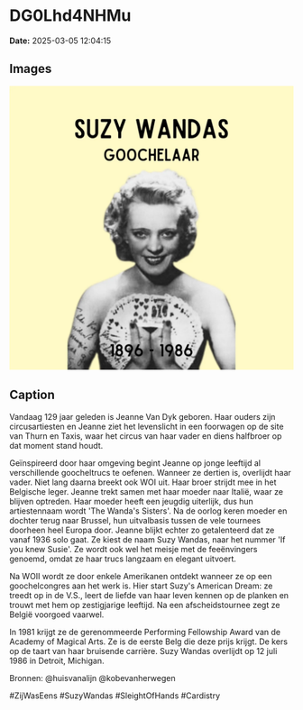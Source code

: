 # DG0Lhd4NHMu

**Date:** 2025-03-05 12:04:15

## Images

![Image](../images_posts_json/DG0Lhd4NHMu_0.webp)

## Caption

Vandaag 129 jaar geleden is Jeanne Van Dyk geboren. Haar ouders zijn circusartiesten en Jeanne ziet het levenslicht in een foorwagen op de site van Thurn en Taxis, waar het circus van haar vader en diens halfbroer op dat moment stand houdt. 

Geïnspireerd door haar omgeving begint Jeanne op jonge leeftijd al verschillende goocheltrucs te oefenen. Wanneer ze dertien is, overlijdt haar vader. Niet lang daarna breekt ook WOI uit. Haar broer strijdt mee in het Belgische leger. Jeanne trekt samen met haar moeder naar Italië, waar ze blijven optreden. Haar moeder heeft een jeugdig uiterlijk, dus hun artiestennaam wordt 'The Wanda's Sisters'. Na de oorlog keren moeder en dochter terug naar Brussel, hun uitvalbasis tussen de vele tournees doorheen heel Europa door. Jeanne blijkt echter zo getalenteerd dat ze vanaf 1936 solo gaat. Ze kiest de naam Suzy Wandas, naar het nummer 'If you knew Susie'. Ze wordt ook wel het meisje met de feeënvingers genoemd, omdat ze haar trucs langzaam en elegant uitvoert. 

Na WOII wordt ze door enkele Amerikanen ontdekt wanneer ze op een goochelcongres aan het werk is. Hier start Suzy's American Dream: ze treedt op in de V.S., leert de liefde van haar leven kennen op de planken en trouwt met hem op zestigjarige leeftijd. Na een afscheidstournee zegt ze België voorgoed vaarwel. 

In 1981 krijgt ze de gerenommeerde Performing Fellowship Award van de Academy of Magical Arts. Ze is de eerste Belg die deze prijs krijgt. De kers op de taart van haar bruisende carrière. Suzy Wandas overlijdt op 12 juli 1986 in Detroit, Michigan.

Bronnen: @huisvanalijn @kobevanherwegen

#ZijWasEens #SuzyWandas #SleightOfHands #Cardistry

